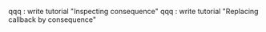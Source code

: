 

qqq : write tutorial "Inspecting consequence"
qqq : write tutorial "Replacing callback by consequence"
